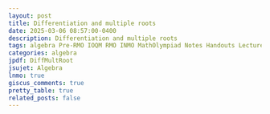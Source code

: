 ```yaml
---
layout: post
title: Differentiation and multiple roots
date: 2025-03-06 08:57:00-0400
description: Differentiation and multiple roots
tags: algebra Pre-RMO IOQM RMO INMO MathOlympiad Notes Handouts LectureNotes
categories: algebra
jpdf: DiffMultRoot
jsujet: Algebra
lnmo: true
giscus_comments: true
pretty_table: true
related_posts: false
---
```

